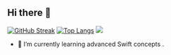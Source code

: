 ## Hi there 👋

[![GitHub Streak](https://streak-stats.demolab.com/?user=kusk&theme=dark)](https://git.io/streak-stats)
[![Top Langs](https://github-readme-stats.vercel.app/api/top-langs/?username=Kusk24)](https://github.com/anuraghazra/github-readme-stats)
![](https://komarev.com/ghpvc/?username=Kusk24)

- 🌱 I’m currently learning advanced Swift concepts .

<!--

[![Kusk24's GitHub stats](https://github-readme-stats.vercel.app/api?username=Kusk24)](https://github.com/anuraghazra/github-readme-stats)

**Kusk24/Kusk24** is a ✨ _special_ ✨ repository because its `README.md` (this file) appears on your GitHub profile.

Here are some ideas to get you started:

- 🔭 I’m currently working on ...
- 🌱 I’m currently learning ...
- 👯 I’m looking to collaborate on ...
- 🤔 I’m looking for help with ...
- 💬 Ask me about ...
- 📫 How to reach me: ...
- 😄 Pronouns: ...
- ⚡ Fun fact: ...
-->
